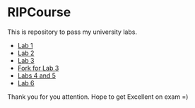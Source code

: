# RIPCourse

This is repository to pass my university labs.

* [Lab 1](https://github.com/Lin69/RIPCourse/tree/master/Lab%201)
* [Lab 2](https://github.com/Lin69/RIPCourse/tree/master/Lab%202)
* [Lab 3](https://github.com/Lin69/RIPCourse/tree/master/Lab%203)
* [Fork for Lab 3](https://github.com/Lin69/Lab3)
* [Labs 4 and 5](https://github.com/Lin69/RIPCourse/tree/master/lab45)
* [Lab 6](https://github.com/Lin69/RIPCourse/tree/master/lab6)

Thank you for you attention. Hope to get Excellent on exam =)
